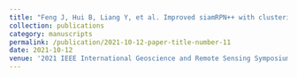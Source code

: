 ```yaml
---
title: "Feng J, Hui B, Liang Y, et al. Improved siamRPN++ with clustering-based frame differencing for object tracking of remote sensing videos[C]//2021 IEEE International Geoscience and Remote Sensing Symposium IGARSS. IEEE, 2021: 4163-4166."
collection: publications
category: manuscripts
permalink: /publication/2021-10-12-paper-title-number-11
date: 2021-10-12
venue: '2021 IEEE International Geoscience and Remote Sensing Symposium IGARSS'
---
```


